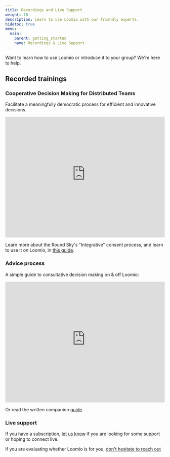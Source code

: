 ```yaml
---
title: Recordings and Live Support
weight: 70
description: Learn to use Loomio with our friendly experts.
hidetoc: true
menu:
  main:
    parent: getting_started
    name: Recordings & Live Support
---
```


Want to learn how to use Loomio or introduce it to your group? We're here to help.

## Recorded trainings

### Cooperative Decision Making for Distributed Teams
Facilitate a meaningfully democratic process for efficient and innovative decisions.

<iframe width="100%" height="380px" src="https://www.youtube-nocookie.com/embed/eGpWgwooYpI" frameborder="0" allowfullscreen></iframe>

Learn more about the Round Sky's "Integrative" consent process, and learn to use it on Loomio, in [this guide](/en/guides/consent_process).

### Advice process
A simple guide to consultative decision making on & off Loomio:

<iframe width="100%" height="380px" src="https://www.youtube-nocookie.com/embed/qfpHnyyiIU0?rel=0" frameborder="0" allowfullscreen></iframe>

Or read the written companion [guide](en/guides/advice_process).

### Live support

If you have a subscription, [let us know](https://loomio.org/contact/?utm_campaign=webi-trainings-help&utm_term=help) if you are looking for some support or hoping to connect live.

If you are evaluating whether Loomio is for you, [don't hesitate to reach out](https://loomio.org/contact/?utm_campaign=webi-trainings-help&utm_term=help)
